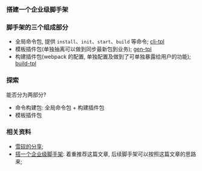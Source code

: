 ### 搭建一个企业级脚手架

### 脚手架的三个组成部分

* 全局命令包, 提供 `install`、`init`、`start`、`build` 等命令; [cli-tpl](https://github.com/imaoda/cli-tpl)
* 模板插件包(单独抽离可以做到同步最新包到业务); [gen-tpl](https://github.com/imaoda/gen-tpl)
* 构建插件包(webpack 的配置, 单独配置及做到了可单独暴露给用户的功能); [build-tpl](https://github.com/imaoda/build-tpl)

### 探索

能否分为两部分?

* 命令构建包: 全局命令包 + 构建插件包
* 模板插件包

### 相关资料

* [雪砚的分享](https://github.com/yamcer/dui-cli-examples);
* [搭一个企业级脚手架](https://juejin.im/post/5d650613f265da03951a0364#comment): 着重推荐这篇文章, 后续脚手架可以按照这篇文章的思路来;